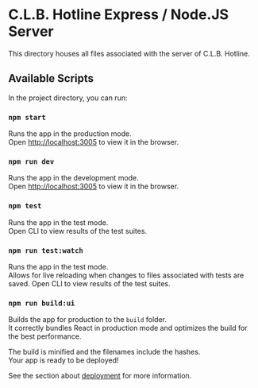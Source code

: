 # C.L.B. Hotline Express / Node.JS Server

This directory houses all files associated with the server of C.L.B. Hotline.

## Available Scripts

In the project directory, you can run:

### `npm start`

Runs the app in the production mode.\
Open [http://localhost:3005](http://localhost:3005) to view it in the browser.

### `npm run dev`

Runs the app in the development mode.\
Open [http://localhost:3005](http://localhost:3005) to view it in the browser.

### `npm test`

Runs the app in the test mode.\
Open CLI to view results of the test suites.

### `npm run test:watch`

Runs the app in the test mode.\
Allows for live reloading when changes to files associated with tests are saved. Open CLI to view results of the test suites.

### `npm run build:ui`

Builds the app for production to the `build` folder.\
It correctly bundles React in production mode and optimizes the build for the best performance.

The build is minified and the filenames include the hashes.\
Your app is ready to be deployed!

See the section about [deployment](https://facebook.github.io/create-react-app/docs/deployment) for more information.
